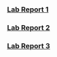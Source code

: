 ### [Lab Report 1](lab-report-1/lab-report-1.md)

### [Lab Report 2](lab-report-2/lab-report-2.md)

### [Lab Report 3](lab-report-3/lab-report-3.md)
